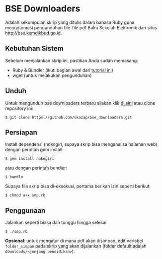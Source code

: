 BSE Downloaders
===============

Adalah sekumpulan skrip yang ditulis dalam bahasa Ruby guna mengotomasi pengunduhan file-file pdf Buku Sekolah Elektronik dari situs <http://bse.kemdikbud.go.id>.

## Kebutuhan Sistem

Sebelum menjalankan skrip ini, pastikan Anda sudah memasang:

  - Ruby & Bundler (ikuti bagian awal dari [tutorial ini](https://gorails.com/setup/ubuntu/15.04))
  - wget (untuk melakukan pengunduhan)

## Unduh

Untuk mengunduh bse downloaders terbaru silakan klik [di sini](https://github.com/ukazap/bse_downloaders/archive/master.zip) atau clone repository ini:

    $ git clone https://github.com/ukazap/bse_downloaders.git

## Persiapan

Install dependensi (nokogiri, supaya skrip bisa menganalisa halaman web) dengan perintah gem install:

    $ gem install nokogiri

atau dengan perintah bundler:

    $ bundle

Supaya file skrip bisa di-eksekusi, pertama berikan izin seperti berikut:

    $ chmod a+x smp.rb

## Penggunaan

Jalankan seperti biasa dan tunggu hingga selesai:

    $ ./smp.rb

**Opsional**: untuk mengatur di mana pdf akan disimpan, edit variabel `folder_simpan` pada skrip yang akan dijalankan (folder default adalah `downloads/<jenjang pendidikan>`).
